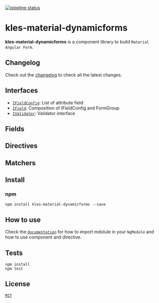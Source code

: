 [![pipeline status](http://gitlab.3kles.local/angular/klesmaterialdynamicforms/badges/master/pipeline.svg)](http://gitlab.3kles.local/angular/klesmaterialdynamicforms/-/commits/master)

# kles-material-dynamicforms

**kles-material-dynamicforms** is a component library to build `Material Angular Form`.

## Changelog

Check out the [changelog](./CHANGELOG.md) to check all the latest changes.

## Interfaces
- [`IFieldConfig`](./docs/interfaces.md#ifieldconfig): List of attribute field
- [`IField`](./docs/interfaces.md#ifield): Composition of IFieldConfig and FormGroup
- [`IValidator`](./docs/interfaces.md#ivalidator): Validator interface

## Fields

## Directives

## Matchers

## Install

### npm

```
npm install kles-material-dynamicforms --save
```

## How to use

Check the [`documentation`](./docs) for how to import mdolule in your `NgModule` and how to use component and directive.

## Tests

```
npm install
npm test
```

## License

[`MIT`](./LICENSE.md)
